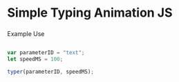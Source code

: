 
# Simple Typing Animation JS
###

Example Use

```javascript

var parameterID = "text";
let speedMS = 100;

typer(parameterID, speedMS);
```
